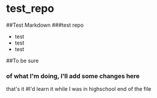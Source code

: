 test_repo
=========
##Test Markdown
###test repo

* test
* test
* test

##To be sure
### of what I'm doing, I'll add some changes here

that's it
#I'd learn it while I was in highschool
end of the file
